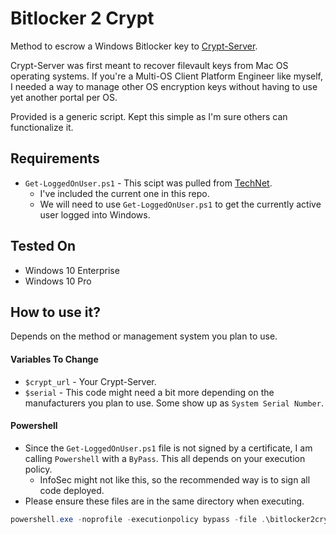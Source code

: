 # **Bitlocker 2 Crypt**

Method to escrow a Windows Bitlocker key to [Crypt-Server](https://github.com/grahamgilbert/Crypt-Server).

Crypt-Server was first meant to recover filevault keys from Mac OS operating systems. If you're a Multi-OS Client Platform Engineer like myself, I needed a way to manage other OS encryption keys without having to use yet another portal per OS.

Provided is a generic script. Kept this simple as I'm sure others can functionalize it.

## Requirements
- `Get-LoggedOnUser.ps1` - This scipt was pulled from [TechNet](https://gallery.technet.microsoft.com/Get-LoggedOnUser-Gathers-7cbe93ea).
  - I've included the current one in this repo.
  - We will need to use `Get-LoggedOnUser.ps1` to get the currently active user logged into Windows.

## Tested On
- Windows 10 Enterprise
- Windows 10 Pro

## How to use it?

Depends on the method or management system you plan to use.

#### Variables To Change
- `$crypt_url` - Your Crypt-Server.
- `$serial` - This code might need a bit more depending on the manufacturers you plan to use. Some show up as `System Serial Number`.

#### Powershell
  - Since the `Get-LoggedOnUser.ps1` file is not signed by a certificate, I am calling `Powershell` with a `ByPass`. This all depends on your execution policy.
    - InfoSec might not like this, so the recommended way is to sign all code deployed.
  - Please ensure these files are in the same directory when executing.
  ```powershell
  powershell.exe -noprofile -executionpolicy bypass -file .\bitlocker2crypt.ps1
  ```
